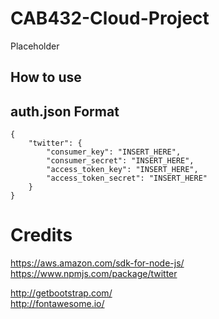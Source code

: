 # CAB432-Cloud-Project
Placeholder

## How to use


## auth.json Format

    {
        "twitter": {
            "consumer_key": "INSERT_HERE",
            "consumer_secret": "INSERT_HERE",
            "access_token_key": "INSERT_HERE",
            "access_token_secret": "INSERT_HERE"
        }
    }

# Credits
https://aws.amazon.com/sdk-for-node-js/  
https://www.npmjs.com/package/twitter

http://getbootstrap.com/  
http://fontawesome.io/